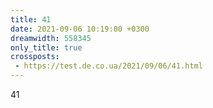 ```yaml
---
title: 41
date: 2021-09-06 10:19:00 +0300
dreamwidth: 558345
only_title: true
crossposts:
 - https://test.de.co.ua/2021/09/06/41.html
---
```


41
